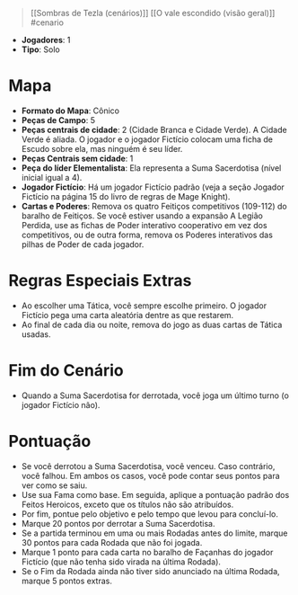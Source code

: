 > [[Sombras de Tezla (cenários)]] [[O vale escondido (visão geral)]] #cenario 

- **Jogadores**: 1
- **Tipo**: Solo

# Mapa
- **Formato do Mapa**: Cônico
- **Peças de Campo**: 5
- **Peças centrais de cidade**: 2 (Cidade Branca e Cidade Verde). A Cidade Verde é aliada. O jogador e o jogador Fictício colocam uma ficha de Escudo sobre ela, mas ninguém é seu líder.
- **Peças Centrais sem cidade**: 1
- **Peça do líder Elementalista**: Ela representa a Suma Sacerdotisa (nível inicial igual a 4).
- **Jogador Fictício**: Há um jogador Fictício padrão (veja a seção Jogador Fictício na página 15 do livro de regras de Mage Knight).
- **Cartas e Poderes**: Remova os quatro Feitiços competitivos (109-112) do baralho de Feitiços. Se você estiver usando a expansão A Legião Perdida, use as fichas de Poder interativo cooperativo em vez dos competitivos, ou de outra forma, remova os Poderes interativos das pilhas de Poder de cada jogador.

# Regras Especiais Extras
- Ao escolher uma Tática, você sempre escolhe primeiro. O jogador Fictício pega uma carta aleatória dentre as que restarem.
- Ao final de cada dia ou noite, remova do jogo as duas cartas de Tática usadas.

# Fim do Cenário
- Quando a Suma Sacerdotisa for derrotada, você joga um último turno (o jogador Fictício não).

# Pontuação
- Se você derrotou a Suma Sacerdotisa, você venceu. Caso contrário, você falhou. Em ambos os casos, você pode contar seus pontos para ver como se saiu.
- Use sua Fama como base. Em seguida, aplique a pontuação padrão dos Feitos Heroicos, exceto que os títulos não são atribuídos.
- Por fim, pontue pelo objetivo e pelo tempo que levou para concluí-lo.
- Marque 20 pontos por derrotar a Suma Sacerdotisa.
- Se a partida terminou em uma ou mais Rodadas antes do limite, marque 30 pontos para cada Rodada que não foi jogada.
- Marque 1 ponto para cada carta no baralho de Façanhas do jogador Fictício (que não tenha sido virada na última Rodada).
- Se o Fim da Rodada ainda não tiver sido anunciado na última Rodada, marque 5 pontos extras.